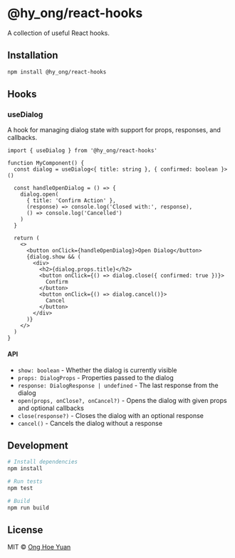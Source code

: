 # @hy_ong/react-hooks

A collection of useful React hooks.

## Installation

```bash
npm install @hy_ong/react-hooks
```

## Hooks

### useDialog

A hook for managing dialog state with support for props, responses, and callbacks.

```tsx
import { useDialog } from '@hy_ong/react-hooks'

function MyComponent() {
  const dialog = useDialog<{ title: string }, { confirmed: boolean }>()

  const handleOpenDialog = () => {
    dialog.open(
      { title: 'Confirm Action' },
      (response) => console.log('Closed with:', response),
      () => console.log('Cancelled')
    )
  }

  return (
    <>
      <button onClick={handleOpenDialog}>Open Dialog</button>
      {dialog.show && (
        <div>
          <h2>{dialog.props.title}</h2>
          <button onClick={() => dialog.close({ confirmed: true })}>
            Confirm
          </button>
          <button onClick={() => dialog.cancel()}>
            Cancel
          </button>
        </div>
      )}
    </>
  )
}
```

#### API

- `show: boolean` - Whether the dialog is currently visible
- `props: DialogProps` - Properties passed to the dialog
- `response: DialogResponse | undefined` - The last response from the dialog
- `open(props, onClose?, onCancel?)` - Opens the dialog with given props and optional callbacks
- `close(response?)` - Closes the dialog with an optional response
- `cancel()` - Cancels the dialog without a response

## Development

```bash
# Install dependencies
npm install

# Run tests
npm test

# Build
npm run build
```

## License

MIT © [Ong Hoe Yuan](https://github.com/hy-ong)